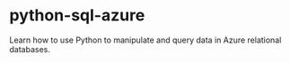 # python-sql-azure
Learn how to use Python to manipulate and query data in Azure relational databases.
